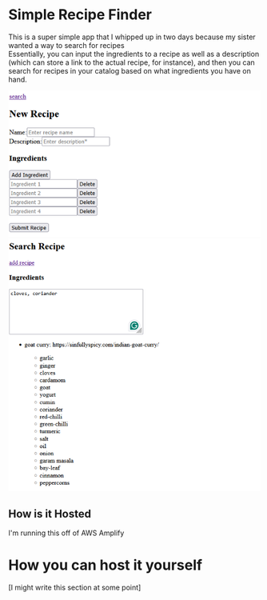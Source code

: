 # Simple Recipe Finder

This is a super simple app that I whipped up in two days because my sister wanted a way to search for recipes <br/>
Essentially, you can input the ingredients to a recipe as well as a description (which can store a link to the actual recipe, for instance), and then you can search for recipes in your
catalog based on what ingredients you have on hand.

![adding a recipe](./github-images/addrecipe.png)
![searching for a recipe](./github-images/searchrecipe.png)

## How is it Hosted

I'm running this off of AWS Amplify

# How you can host it yourself

[I might write this section at some point]
